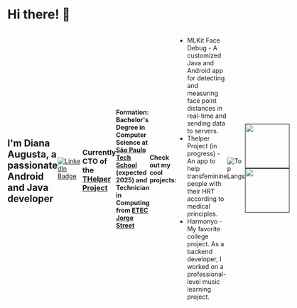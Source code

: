 ## <h1> Hi there! 👋 </h1>
<div style="display: flex; align-items: center;">
  <h2> I'm Diana Augusta, a passionate Android and Java developer </h2>
  <div id="badges">
  <a href="https://www.linkedin.com/in/diana-augusta-lima-80688622b">
    <img src="https://img.shields.io/badge/LinkedIn-blue?style=for-the-badge&logo=linkedin&logoColor=white" alt="LinkedIn Badge"/>
  </a>
</div>

<h3> Currently CTO of the<a href="https://github.com/thelper-project"> THelper Project </a></h3>
<h4> Formation: <b>Bachelor's Degree in Computer Science at <a href="https://www.sptech.school/">São Paulo Tech School</a> (expected 2025) and Technician in Computing from <a href="https://www.jorgestreet.com.br/">ETEC Jorge Street</a></b></h4>
<h4> Check out my cool projects: </h4>
<ul>
  <li>MLKit Face Debug - A customized Java and Android app for detecting and measuring face point distances in real-time and sending data to servers.</li>
  <li>Thelper Project (in progress) - An app to help transfeminine people with their HRT according to medical principles.</li>
  <li>Harmonyo - My favorite college project. As a backend developer, I worked on a professional-level music learning project.</li>
</ul>


  ![Top Langs](https://github-readme-stats.vercel.app/api/top-langs/?username=dianaaugusta&langs_count=8) 
  
<div style="display: inline-block; align-items: center;">
<a href=""><img src="https://avatars.githubusercontent.com/u/175261855?s=400&u=45fe04c5f27f8e1cd14ac6a45c150ea23d380ba5&v=4" style="height:100px; width: 100px;"></a>
<a href=""><img src="https://avatars.githubusercontent.com/u/173425122?s=200&v=4" style="height:100px; width: 100px;"></a>
</div>
